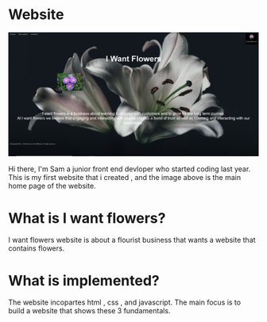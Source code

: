 # Website
<img src="Website/images/Github image.PNG">

Hi there, I'm Sam a junior front end devloper who started coding last year. This is my first website that i created , and the image above is the main home page of the website.



# What is I want flowers?
I want flowers website is about a flourist business that wants a website that contains flowers.


# What is implemented?
The website incopartes html , css , and javascript. The main focus is to build a website that shows these 3 fundamentals. 




